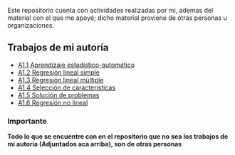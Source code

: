 Este repositorio cuenta con actividades realizadas por mi, ademas del material con el que me apoyé; dicho material proviene de otras personas u organizaciones.

## Trabajos de mi autoría

* [A1.1 Aprendizaje estadístico-automático](Aprendizaje_estadistico_automatico.html)
* [A1.2 Regresión lineal simple](Regresion_lineal_simple.html)
* [A1.3 Regresión lineal múltiple](Regresion_lineal_multiple.html)
* [A1.4 Selección de características](Seleccion_de_caracteristicas.html)
* [A1.5 Solución de problemas](Solucion_de_problemas.html)
* [A1.6 Regresión no lineal](Regresion_no_lineal.html)

### Importante

**Todo lo que se encuentre con en el repositorio que no sea los trabajos de mi autoría (Adjuntados aca arriba), son de otras personas**